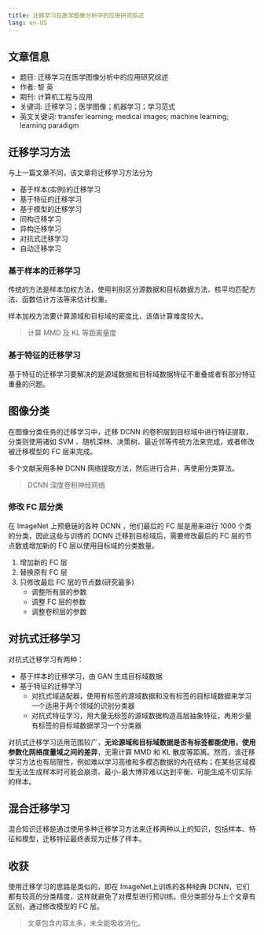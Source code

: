 ```yaml
---
title: 迁移学习在医学图像分析中的应用研究综述
lang: en-US
---
```

## 文章信息
+ 题目: 迁移学习在医学图像分析中的应用研究综述
+ 作者: 黎 英
+ 期刊: 计算机工程与应用
+ 关键词: 迁移学习；医学图像；机器学习；学习范式
+ 英文关键词: transfer learning; medical images; machine learning; learning paradigm



## 迁移学习方法
与上一篇文章不同，该文章将迁移学习方法分为
+ 基于样本(实例)的迁移学习
+ 基于特征的迁移学习
+ 基于模型的迁移学习
+ 同构迁移学习
+ 异构迁移学习
+ 对抗式迁移学习
+ 自动迁移学习

### 基于样本的迁移学习
传统的方法是样本加权方法，使用判别区分源数据和目标数据方法、核平均匹配方法、函数估计方法等来估计权重。

样本加权方法要计算源域和目标域的密度比，该值计算难度较大。
> 计算 MMD 及 KL 等距离量度

### 基于特征的迁移学习
基于特征的迁移学习要解决的是源域数据和目标域数据特征不重叠或者有部分特征重叠的问题。

## 图像分类
在图像分类任务的迁移学习中，迁移 DCNN 的卷积层到目标域中进行特征提取，分类则使用诸如 SVM 、随机深林、决策树、最近邻等传统方法来完成，或者修改被迁移模型的 FC 层来完成。

多个文献采用多种 DCNN 网络提取方法，然后进行合并，再使用分类算法。

> DCNN 深度卷积神经网络
### 修改 FC 层分类
在 ImageNet 上预悬链的各种 DCNN ，他们最后的 FC 层是用来进行 1000 个类的分类，因此这些与训练的 DCNN 迁移到目标域后，需要修改最后的 FC 层的节点数或增加新的 FC 层以使用目标域的分类数量。

1. 增加新的 FC 层
2. 替换原有 FC 层
3. 只修改最后 FC 层的节点数(研究最多)
   + 调整所有层的参数
   + 调整 FC 层的参数
   + 调整卷积层的参数


## 对抗式迁移学习
对抗式迁移学习有两种：
+ 基于样本的迁移学习，由 GAN 生成目标域数据
+ 基于特征的迁移学习
  + 对抗式域适配器，使用有标签的源域数据和没有标签的目标域数据来学习一个适用于两个领域的识别分类器
  + 对抗式特征学习，用大量无标签的源域数据构造高层抽象特征，再用少量有标签的目标域数据学习一个分类器

对抗式迁移学习适用范围较广，**无论源域和目标域数据是否有标签都能使用，使用参数化网络度量域之间的差异**，无需计算 MMD 和 KL 散度等距离。然而，该迁移学习方法也有局限性，例如难以学习高维和多模态数据的内在结构；在某些区域模型无法生成样本时可能会崩溃、最小-最大博弈难以达到平衡、可能生成不切实际的样本。

## 混合迁移学习
混合知识迁移是通过使用多种迁移学习方法来迁移两种以上的知识，包括样本、特征和模型，迁移特征最终表现为迁移了样本。

## 收获
使用迁移学习的思路是类似的，即在 ImageNet上训练的各种经典 DCNN，它们都有较高的分类精度，这样就避免了对模型进行预训练。但分类部分与上个文章有区别，通过修改模型的 FC 层。

> 文章包含内容太多，未全能吸收消化。